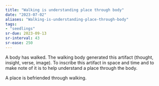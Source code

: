 ```yaml
---
title: "Walking is understanding place through body"
date: "2023-07-02"
aliases: "Walking-is-understanding-place-through-body"
tags:
- "seedlings"
sr-due: 2023-09-13
sr-interval: 43
sr-ease: 250
---
```


A body has walked. The walking body generated this artifact (thought, insight, verse, image). To inscribe this artifact in space and time and to make note of it is to help understand a place through the body.

A place is befriended through walking.